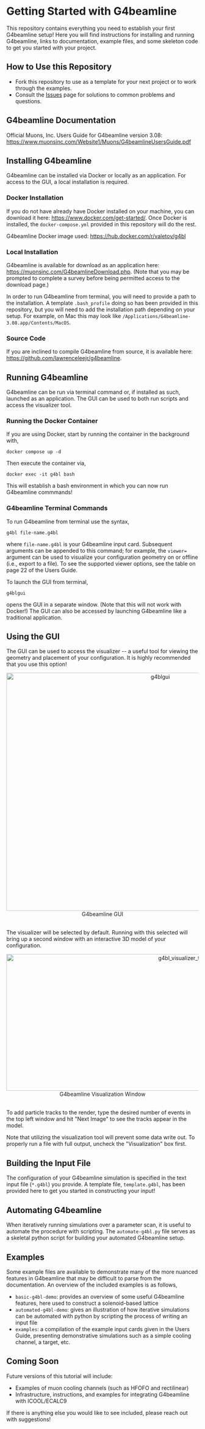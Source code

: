 # Getting Started with G4beamline
This repository contains everything you need to establish your first G4beamline setup! Here you will find instructions for installing and running G4beamline, links to documentation, example files, and some skeleton code to get you started with your project.



## How to Use this Repository

- Fork this repository to use as a template for your next project or to work through the examples.
- Consult the [Issues](https://github.com/criggall/g4beamline-tutorial/issues) page for solutions to common problems and questions.



## G4beamline Documentation
Official Muons, Inc. Users Guide for G4beamline version 3.08: https://www.muonsinc.com/Website1/Muons/G4beamlineUsersGuide.pdf



## Installing G4beamline
G4beamline can be installed via Docker or locally as an application. For access to the GUI, a local installation is required.

### Docker Installation
If you do not have already have Docker installed on your machine, you can download it here: https://www.docker.com/get-started/. Once Docker is installed, the ```docker-compose.yml``` provided in this repository will do the rest.

G4beamline Docker image used: https://hub.docker.com/r/valetov/g4bl

### Local Installation
G4beamline is available for download as an application here: https://muonsinc.com/G4beamlineDownload.php. (Note that you may be prompted to complete a survey before being permitted access to the download page.)

In order to run G4beamline from terminal, you will need to provide a path to the installation. A template ```.bash_profile``` doing so has been provided in this repository, but you will need to add the installation path depending on your setup. For example, on Mac this may look like ```/Applications/G4beamline-3.08.app/Contents/MacOS```.

### Source Code
If you are inclined to compile G4beamline from source, it is available here: https://github.com/lawrenceleejr/g4beamline.



## Running G4beamline
G4beamline can be run via terminal command or, if installed as such, launched as an application. The GUI can be used to both run scripts and access the visualizer tool.

### Running the Docker Container

If you are using Docker, start by running the container in the background with,
``` 
docker compose up -d
```
Then execute the container via,
```
docker exec -it g4bl bash
```
This will establish a bash environment in which you can now run G4beamline commmands!

### G4beamline Terminal Commands
To run G4beamline from terminal use the syntax,
```
g4bl file-name.g4bl
```
where ```file-name.g4bl``` is your G4beamline input card. Subsequent arguments can be appended to this command; for example, the ```viewer=``` argument can be used to visualize your configuration geometry on or offline (i.e., export to a file). To see the supported viewer options, see the table on page 22 of the Users Guide.

To launch the GUI from terminal,
```
g4blgui
```
opens the GUI in a separate window. (Note that this will not work with Docker!) The GUI can also be accessed by launching G4beamline like a traditional application.



## Using the GUI
The GUI can be used to access the visualizer -- a useful tool for viewing the geometry and placement of your configuration. It is highly recommended that you use this option!

<div align="center"><img width="791" height="623" alt="g4blgui" src="https://github.com/user-attachments/assets/0cfa8907-6fdc-48d5-9e45-7b9cf9b4c1ce"/></div>
<div align="center"> G4beamline GUI </div> <br>

The visualizer will be selected by default. Running with this selected will bring up a second window with an interactive 3D model of your configuration. 

<div align="center"><img width="925" height="358" alt="g4bl_visualizer_tracks" src="https://github.com/user-attachments/assets/d84cc8f6-d106-45dc-afcc-21518e04e9c2" /></div>
<div align="center"> G4beamline Visualization Window </div> <br>

To add particle tracks to the render, type the desired number of events in the top left window and hit "Next Image" to see the tracks appear in the model.

Note that utilizing the visualization tool will prevent some data write out. To properly run a file with full output, uncheck the "Visualization" box first.



## Building the Input File
The configuration of your G4beamline simulation is specified in the text input file (```*.g4bl```) you provide. A template file, ```template.g4bl```, has been provided here to get you started in constructing your input!



## Automating G4beamline
When iteratively running simulations over a parameter scan, it is useful to automate the procedure with scripting. The ```automate-g4bl.py``` file serves as a skeletal python script for building your automated G4beamline setup.



## Examples
Some example files are available to demonstrate many of the more nuanced features in G4beamline that may be difficult to parse from the documentation. An overview of the included examples is as follows,
- ```basic-g4bl-demo```: provides an overview of some useful G4beamline features, here used to construct a solenoid-based lattice
- ```automated-g4bl-demo```: gives an illustration of how iterative simulations can be automated with python by scripting the process of writing an input file
- ```examples```: a compilation of the example input cards given in the Users Guide, presenting demonstrative simulations such as a simple cooling channel, a target, etc.


## Coming Soon
Future versions of this tutorial will include:
- Examples of muon cooling channels (such as HFOFO and rectilinear)
- Infrastructure, instructions, and examples for integrating G4beamline with ICOOL/ECALC9

If there is anything else you would like to see included, please reach out with suggestions!
